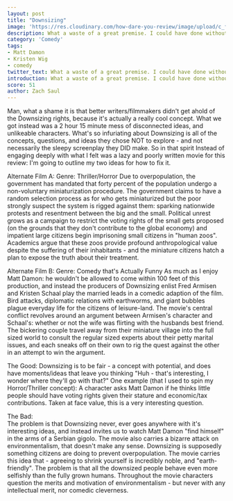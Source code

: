 ```yaml
---
layout: post
title: "Downsizing"
image: 'https://res.cloudinary.com/how-dare-you-review/image/upload/c_fill,h_399,w_760/v1528848280/str2_ttdownsizing_terencetoh_2-770x470.jpg'
description: What a waste of a great premise. I could have done without the tiny gigolos.       
category: 'Comedy'
tags: 
- Matt Damon
- Kristen Wig
- comedy
twitter_text: What a waste of a great premise. I could have done without the tiny gigolos.
introduction: What a waste of a great premise. I could have done without the tiny gigolos.
score: 51
author: Zach Saul 
---
```

Man, what a shame it is that better writers/filmmakers didn't get ahold of the Downsizing rights, because it's actually a really cool concept. What we got instead was a 2 hour 15 minute mess of disconnected ideas, and unlikeable characters. What's so infuriating about Downsizing is all of the concepts, questions, and ideas they chose NOT to explore - and not necessarily the sleepy screenplay they DID make. So in that spirit Instead of engaging deeply with what I felt was a lazy and poorly written movie for this review: I'm going to outline my two ideas for how to fix it.

Alternate Film A: Genre: Thriller/Horror 
Due to overpopulation, the government has mandated that forty percent of the population undergo a non-voluntary miniaturization procedure. The government claims to have a random selection process as for who gets miniaturized but the poor strongly suspect the system is rigged against them: sparking nationwide protests and resentment between the big and the small. Political unrest grows as a campaign to restrict the voting rights of the small gets proposed (on the grounds that they don't contribute to the global economy) and impatient large citizens begin imprisoning small citizens in "human zoos". Academics argue that these zoos provide profound anthropological value despite the suffering of their inhabitants - and the miniature citizens hatch a plan to expose the truth about their treatment.

Alternate Film B: Genre: Comedy that's Actually Funny
As much as I enjoy Matt Damon: he wouldn't be allowed to come within 100 feet of this production, and instead the producers of Downsizing enlist Fred Armisen and Kristen Schaal play the married leads in a comedic adaption of the film. Bird attacks, diplomatic relations with earthworms, and giant bubbles plague everyday life for the citizens of leisure-land. The movie's central conflict revolves around an argument between Armisen's character and Schaal's: whether or not the wife was flirting  with the husbands best friend. The bickering couple travel away from their miniature village into the full sized world to consult the regular sized experts about their petty marital issues, and each sneaks off on their own to rig the quest against the other in an attempt to win the argument.

The Good:
Downsizing is to be fair - a concept with potential, and does have moments/ideas that leave you thinking "Huh  - that's interesting, I wonder where they'll go with that?" One example (that I used to spin my Horror/Thriller concept): A character asks Matt Damon if he thinks little people should have voting rights given their stature and economic/tax contributions. Taken at face value, this is a very interesting question.

The Bad:  
The problem is that Downsizing never, ever goes anywhere with it's interesting ideas, and instead invites us to watch Matt Damon "find himself" in the arms of a Serbian gigolo. The movie also carries a bizarre attack on environmentalism, that doesn't make any sense. Downsizing is supposedly something citizens are doing to prevent overpopulation. The movie carries this idea that - agreeing to shrink yourself is incredibly noble, and "earth-friendly". The problem is that all the downsized people behave even more selfishly than the fully grown humans. Throughout the movie characters question the merits and motivation of environmentalism - but never with any intellectual merit, nor comedic cleverness.
